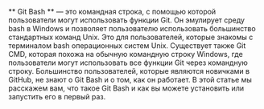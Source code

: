 ** Git Bash **  — это командная строка, с помощью которой пользователи могут использовать функции Git. Он эмулирует среду bash в Windows и позволяет пользователю использовать большинство стандартных команд Unix. Это для пользователей, которые знакомы с терминалом bash операционных систем Unix. Существует также Git CMD, которая похожа на обычную командную строку Windows, где пользователи могут использовать все функции Git через командную строку. Большинство пользователей, которые являются новичками в GitHub, не знают о Git Bash и о том, как он работает. В этой статье мы расскажем вам, что такое Git Bash и как вы можете установить или запустить его в первый раз. 